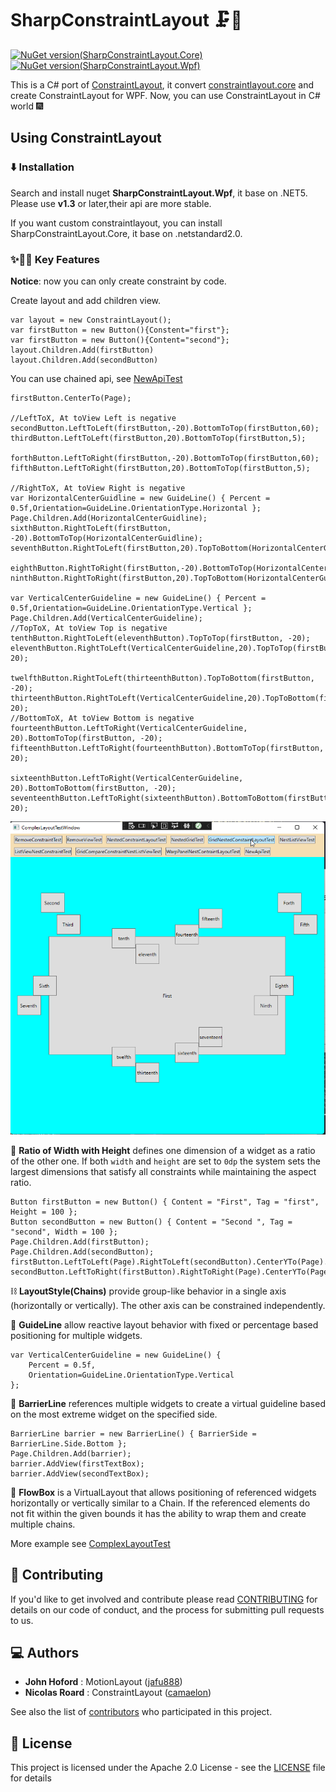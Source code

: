 # SharpConstraintLayout 🗜️📏

[![NuGet version(SharpConstraintLayout.Core)](https://img.shields.io/nuget/v/SharpConstraintLayout.Core?label=SharpConstraintLayout.Core)](https://www.nuget.org/packages/SharpConstraintLayout.Core/)
[![NuGet version(SharpConstraintLayout.Wpf)](https://img.shields.io/nuget/v/SharpConstraintLayout.Wpf?label=SharpConstraintLayout.Wpf)](https://www.nuget.org/packages/SharpConstraintLayout.Wpf/)

This is a C# port of [ConstraintLayout](https://github.com/androidx/constraintlayout), it convert [constraintlayout.core](https://github.com/androidx/constraintlayout/tree/main/constraintlayout/core) and create ConstraintLayout for WPF. Now, you can use ConstraintLayout in C# world 🎆

## Using ConstraintLayout

### ⬇️ Installation

Search and install nuget **SharpConstraintLayout.Wpf**, it base on .NET5. Please use **v1.3** or later,their api are more stable.

If you want custom constraintlayout, you can install SharpConstraintLayout.Core, it base on .netstandard2.0.

### ✨🤩📱 Key Features

**Notice**: now you can only create constraint by code.

Create layout and add children view.

```
var layout = new ConstraintLayout();
var firstButton = new Button(){Constent="first"};
var firstButton = new Button(){Content="second"};
layout.Children.Add(firstButton)
layout.Children.Add(secondButton)
```

You can use chained api, see [NewApiTest](https://github.com/xtuzy/SharpConstraintLayout/blob/6d2ca9be3273724e2355c6d5581b164228a5f719/SharpConstraintLayout.Example.Reload/ComplexLayoutTestWindow.xaml.cs#L129)

  ```
  firstButton.CenterTo(Page);
  
  //LeftToX, At toView Left is negative
  secondButton.LeftToLeft(firstButton,-20).BottomToTop(firstButton,60);
  thirdButton.LeftToLeft(firstButton,20).BottomToTop(firstButton,5);
  
  forthButton.LeftToRight(firstButton,-20).BottomToTop(firstButton,60);
  fifthButton.LeftToRight(firstButton,20).BottomToTop(firstButton,5);
  
  //RightToX, At toView Right is negative
  var HorizontalCenterGuidline = new GuideLine() { Percent = 0.5f,Orientation=GuideLine.OrientationType.Horizontal };
  Page.Children.Add(HorizontalCenterGuidline);
  sixthButton.RightToLeft(firstButton, -20).BottomToTop(HorizontalCenterGuidline);
  seventhButton.RightToLeft(firstButton,20).TopToBottom(HorizontalCenterGuidline);
  
  eighthButton.RightToRight(firstButton,-20).BottomToTop(HorizontalCenterGuidline);
  ninthButton.RightToRight(firstButton,20).TopToBottom(HorizontalCenterGuidline);
  
  var VerticalCenterGuideline = new GuideLine() { Percent = 0.5f,Orientation=GuideLine.OrientationType.Vertical };
  Page.Children.Add(VerticalCenterGuideline);
  //TopToX, At toView Top is negative
  tenthButton.RightToLeft(eleventhButton).TopToTop(firstButton, -20);
  eleventhButton.RightToLeft(VerticalCenterGuideline,20).TopToTop(firstButton, 20);
  
  twelfthButton.RightToLeft(thirteenthButton).TopToBottom(firstButton, -20);
  thirteenthButton.RightToLeft(VerticalCenterGuideline,20).TopToBottom(firstButton, 20);
  //BottomToX, At toView Bottom is negative
  fourteenthButton.LeftToRight(VerticalCenterGuideline, 20).BottomToTop(firstButton, -20);
  fifteenthButton.LeftToRight(fourteenthButton).BottomToTop(firstButton, 20);
  
  sixteenthButton.LeftToRight(VerticalCenterGuideline, 20).BottomToBottom(firstButton, -20);
  seventeenthButton.LeftToRight(sixteenthButton).BottomToBottom(firstButton, 20);
  ```
  
  
  
  ![newapi](https://github.com/xtuzy/SharpConstraintLayout/blob/master/Resources/NewApi.png)



📐 **Ratio of Width with Height** defines one dimension of a widget as a ratio of the other one. If both `width` and `height` are set to `0dp` the system sets the largest dimensions that satisfy all constraints while maintaining the aspect ratio.

```
Button firstButton = new Button() { Content = "First", Tag = "first", Height = 100 };
Button secondButton = new Button() { Content = "Second ", Tag = "second", Width = 100 };
Page.Children.Add(firstButton);
Page.Children.Add(secondButton);
firstButton.LeftToLeft(Page).RightToLeft(secondButton).CenterYTo(Page).WidthEqualToHeightX(2);
secondButton.LeftToRight(firstButton).RightToRight(Page).CenterYTo(Page).HeightEqualToWidthX(2);
```

⛓️ **LayoutStyle(Chains)** provide group-like behavior in a single axis (horizontally or vertically). The other axis can be constrained independently.

🦮 **GuideLine** allow reactive layout behavior with fixed or percentage based positioning for multiple widgets.

```
var VerticalCenterGuideline = new GuideLine() { 
    Percent = 0.5f,
    Orientation=GuideLine.OrientationType.Vertical 
};
```

🚧 **BarrierLine** references multiple widgets to create a virtual guideline based on the most extreme widget on the specified side.

```
BarrierLine barrier = new BarrierLine() { BarrierSide = BarrierLine.Side.Bottom };
Page.Children.Add(barrier);
barrier.AddView(firstTextBox);
barrier.AddView(secondTextBox);
```

🌊 **FlowBox** is a VirtualLayout that allows positioning of referenced widgets horizontally or vertically similar to a Chain. If the referenced elements do not fit within the given bounds it has the ability to wrap them and create multiple chains.

More example see [ComplexLayoutTest](https://github.com/xtuzy/SharpConstraintLayout/blob/master/SharpConstraintLayout.Example.Reload/ComplexLayoutTestWindow.xaml.cs)


## 🤝 Contributing

If you'd like to get involved and contribute please read [CONTRIBUTING](CONTRIBUTING.md) for details on our code of conduct, and the process for submitting pull requests to us.

## 💻 Authors

- **John Hoford** : MotionLayout ([jafu888](https://github.com/jafu888))
- **Nicolas Roard** : ConstraintLayout ([camaelon](https://github.com/camaelon))

See also the list of [contributors](https://github.com/androidx/constraintlayout/graphs/contributors) who participated in this project.

## 🔖 License

This project is licensed under the Apache 2.0 License - see the [LICENSE](LICENSE) file for details



